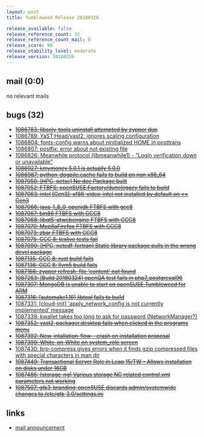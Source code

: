 ```yaml
---
layout: post
title: Tumbleweed Release 20180326

release_available: false
release_reference_count: 32
release_reference_count_mail: 0
release_score: 90
release_stability_level: moderate
release_version: 20180326
---
```


## mail (0:0)

no relevant mails

## bugs (32)

<!--more-->

- ~~[1086783: libsolv-tools uninstall attempted by zypper dup](https://bugzilla.opensuse.org/show_bug.cgi?id=1086783)~~
- [1086789: YaST:Head/yast2: ignores scaling configuration](https://bugzilla.opensuse.org/show_bug.cgi?id=1086789)
- [1086804: fonts-config warns about ninitialized HOME in posttrans](https://bugzilla.opensuse.org/show_bug.cgi?id=1086804)
- [1086807: postfix: error about not existing file](https://bugzilla.opensuse.org/show_bug.cgi?id=1086807)
- [1086826: Meanwhile protocol  (libmeanwhile1) - "Login verification down or unavailable"](https://bugzilla.opensuse.org/show_bug.cgi?id=1086826)
- ~~[1086927: kmymoney 5.0.1 is actually 5.0.0](https://bugzilla.opensuse.org/show_bug.cgi?id=1086927)~~
- ~~[1086987: python-dogpile.cache fails to build on non x86_64](https://bugzilla.opensuse.org/show_bug.cgi?id=1086987)~~
- ~~[1087050: \[HPC, petsc\] No doc Package built](https://bugzilla.opensuse.org/show_bug.cgi?id=1087050)~~
- ~~[1087052: FTBFS: openSUSE:Factory/dunelegacy fails to build](https://bugzilla.opensuse.org/show_bug.cgi?id=1087052)~~
- ~~[1087063: intel \[Gen3\]: xf86-video-intel not installed by default on <= Gen3](https://bugzilla.opensuse.org/show_bug.cgi?id=1087063)~~
- ~~[1087066: java-1_8_0-openjdk FTBFS with gcc8](https://bugzilla.opensuse.org/show_bug.cgi?id=1087066)~~
- ~~[1087067: bin86 FTBFS with GCC8](https://bugzilla.opensuse.org/show_bug.cgi?id=1087067)~~
- ~~[1087068: libqt5-qtwebengine FTBFS with GCC8](https://bugzilla.opensuse.org/show_bug.cgi?id=1087068)~~
- ~~[1087070: MozillaFirefox FTBFS with GCC8](https://bugzilla.opensuse.org/show_bug.cgi?id=1087070)~~
- ~~[1087073: zbar FTBFS with GCC8](https://bugzilla.opensuse.org/show_bug.cgi?id=1087073)~~
- ~~[1087075: GCC 8: texlive tests fail](https://bugzilla.opensuse.org/show_bug.cgi?id=1087075)~~
- ~~[1087090: \[HPC, netcdf-fortran\] Static library package pulls in the wrong devel package](https://bugzilla.opensuse.org/show_bug.cgi?id=1087090)~~
- ~~[1087135: GCC 8: rust build fails](https://bugzilla.opensuse.org/show_bug.cgi?id=1087135)~~
- ~~[1087136: GCC 8: llvm5 build fails](https://bugzilla.opensuse.org/show_bug.cgi?id=1087136)~~
- ~~[1087166: zypper refresh, file 'content' not found](https://bugzilla.opensuse.org/show_bug.cgi?id=1087166)~~
- ~~[1087263: \[Build 20180324\] openQA test fails in php7_postgresql96](https://bugzilla.opensuse.org/show_bug.cgi?id=1087263)~~
- ~~[1087307: MongoDB is unable to start on openSUSE Tumbleweed for ARM](https://bugzilla.opensuse.org/show_bug.cgi?id=1087307)~~
- ~~[1087316: \[automake1.16\] libtool fails to build](https://bugzilla.opensuse.org/show_bug.cgi?id=1087316)~~
- [1087331: \[cloud-init\] 'apply_network_config is not currently implemented' message](https://bugzilla.opensuse.org/show_bug.cgi?id=1087331)
- [1087339: kwallet takes too long to ask for password (NetworkManager?)](https://bugzilla.opensuse.org/show_bug.cgi?id=1087339)
- ~~[1087352: yast2-packager.desktop fails when clicked in the programs menu](https://bugzilla.opensuse.org/show_bug.cgi?id=1087352)~~
- ~~[1087392: New-intallation-flow - crash on installation proposal](https://bugzilla.opensuse.org/show_bug.cgi?id=1087392)~~
- ~~[1087399: White-on-White on system_role screen](https://bugzilla.opensuse.org/show_bug.cgi?id=1087399)~~
- [1087430: brp-compress gives errors when it finds gzip compressed files with special characters in man dir](https://bugzilla.opensuse.org/show_bug.cgi?id=1087430)
- ~~[1087449: Transactional Server Role in Leap 15/TW - Allows installation on disks under 16GB](https://bugzilla.opensuse.org/show_bug.cgi?id=1087449)~~
- ~~[1087486: \[storage-ng\] Various storage NG related control.xml parameters not working](https://bugzilla.opensuse.org/show_bug.cgi?id=1087486)~~
- ~~[1087507: gtk3-branding-openSUSE discards admin/systemwide changes to /etc/gtk-3.0/settings.ini](https://bugzilla.opensuse.org/show_bug.cgi?id=1087507)~~



## links

- [mail announcement](https://lists.opensuse.org/opensuse-factory/2018-03/msg00675.html)

